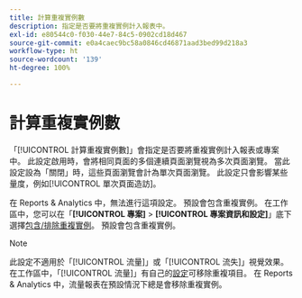 ```yaml
---
title: 計算重複實例數
description: 指定是否要將重複實例計入報表中。
exl-id: e80544c0-f030-44e7-84c5-0902cd18d467
source-git-commit: e0a4caec9bc58a0846cd46871aad3bed99d218a3
workflow-type: ht
source-wordcount: '139'
ht-degree: 100%

---
```


# 計算重複實例數

「[!UICONTROL 計算重複實例數]」會指定是否要將重複實例計入報表或專案中。 此設定啟用時，會將相同頁面的多個連續頁面瀏覽視為多次頁面瀏覽。 當此設定設為「關閉」時，這些頁面瀏覽會計為單次頁面瀏覽。 此設定只會影響某些量度，例如[!UICONTROL 單次頁面造訪]。

在 Reports &amp; Analytics 中，無法進行這項設定。 預設會包含重複實例。
在工作區中，您可以在「**[!UICONTROL 專案]** > **[!UICONTROL 專案資訊和設定]**」底下選擇[包含/排除重複實例](/help/analyze/analysis-workspace/build-workspace-project/freeform-overview.md)。 預設會包含重複實例。

>[!NOTE]
>此設定不適用於「[!UICONTROL 流量]」或「[!UICONTROL 流失]」視覺效果。 在工作區中，「[!UICONTROL 流量]」有自己的[設定](/help/analyze/analysis-workspace/visualizations/c-flow/flow-settings.md)可移除重複項目。 在 Reports &amp; Analytics 中，流量報表在預設情況下總是會移除重複實例。
